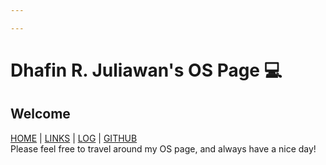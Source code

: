 ```yaml
---

---
```

# Dhafin R. Juliawan's OS Page 💻
## Welcome
[HOME](.) | [LINKS](https://dhafinn.github.io/os222/LINKS/) | [LOG](TXT/mylog.txt) | [GITHUB](https://github.com/dhafinn/os222)
<br>
Please feel free to travel around my OS page, and always have a nice day!
<br>

